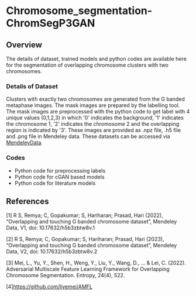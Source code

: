 # Chromosome_segmentation-ChromSegP3GAN
## Overview
The details of dataset, trained models and python codes are available here for the segmentation of overlapping chromosome clusters with two chromosomes.
### Details of Dataset
Clusters with exactly two chromosomes are generated from the G banded metaphase images. The mask images are prepared by the labelling tool. The mask images are preprocessed with the python code to get label with 4 unique values (0,1,2,3) in which '0' indicates the background, '1' indicates the chromosome 1, '2' indicates the chromosome 2 and the overlapping region is indicated by '3'.
These images are provided as .npz file, .h5 file and .png file in Mendeley data. These datasets can be accessed via  [MendeleyData](https://data.mendeley.com/drafts/h5b3zbtw8v).

### Codes
- Python code for preprocessing labels 
- Python code for cGAN based models 
- Python code for literature models 

## References
<a id="1">[1]</a> R S, Remya; C, Gopakumar; S, Hariharan; Prasad, Hari (2022), “Overlapping and touching G banded chromosome dataset”, Mendeley Data, V1, doi: 10.17632/h5b3zbtw8v.1

<a id="2">[2]</a> R S, Remya; C, Gopakumar; S, Hariharan; Prasad, Hari (2023), “Overlapping and touching G banded chromosome dataset”, Mendeley Data, V2, doi: 10.17632/h5b3zbtw8v.2

<a id="3">[3]</a> Mei, L., Yu, Y., Shen, H., Weng, Y., Liu, Y., Wang, D., ... & Lei, C. (2022). Adversarial Multiscale Feature Learning Framework for Overlapping Chromosome Segmentation. Entropy, 24(4), 522.

<a id="4">[4]</a>https://github.com/liyemei/AMFL
